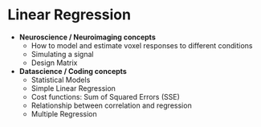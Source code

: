 # Linear Regression
- **Neuroscience / Neuroimaging concepts**
    - How to model and estimate voxel responses to different conditions
    - Simulating a signal
    - Design Matrix
- **Datascience / Coding concepts**
    - Statistical Models
    - Simple Linear Regression
    - Cost functions: Sum of Squared Errors (SSE)
    - Relationship between correlation and regression
    - Multiple Regression
